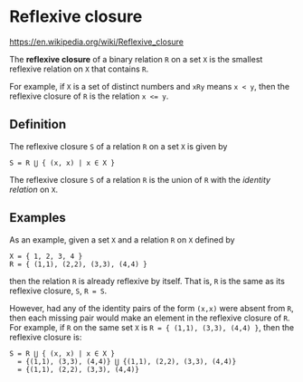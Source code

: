 # Reflexive closure

https://en.wikipedia.org/wiki/Reflexive_closure

The **reflexive closure** of a binary relation `R` on a set `X` is the smallest reflexive relation on `X` that contains `R`.

For example, if `X` is a set of distinct numbers and `xRy` means `x < y`, then the reflexive closure of `R` is the relation `x <= y`.

## Definition

The reflexive closure `S` of a relation `R` on a set `X` is given by

`S = R ⋃ { (x, x) | x ∈ X }`

The reflexive closure `S` of a relation `R` 
is the union of `R` with the *identity relation* on `X`.

## Examples

As an example, given a set `X` and a relation `R` on `X` defined by

```
X = { 1, 2, 3, 4 }
R = { (1,1), (2,2), (3,3), (4,4) }
```

then the relation `R` is already reflexive by itself. That is, `R` is the same as its reflexive closure, `S`, `R = S`.

However, had any of the identity pairs of the form `(x,x)` were absent from `R`, then each missing pair would make an element in the reflexive closure of `R`. For example, if `R` on the same set `X` is `R = { (1,1), (3,3), (4,4) }`, then the reflexive closure is:

```
S = R ⋃ { (x, x) | x ∈ X }
  = {(1,1), (3,3), (4,4)} ⋃ {(1,1), (2,2), (3,3), (4,4)}
  = {(1,1), (2,2), (3,3), (4,4)}
```

